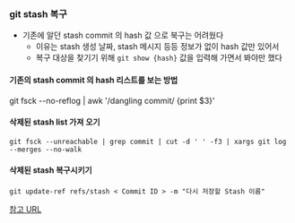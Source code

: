 ### git stash 복구

- 기존에 알던 stash commit 의 hash 값 으로 북구는 어려웠다
  - 이유는 stash 생성 날짜, stash 메시지 등등 정보가 없이 hash 값만 있어서
  - 복구 대상을 찾기기 위해 `git show {hash}` 값을 입력해 가면서 봐야만 했다

#### 기존의 stash commit 의 hash 리스트를 보는 방법

git fsck --no-reflog | awk '/dangling commit/ {print \$3}'

#### 삭제된 stash list 가져 오기

    git fsck --unreachable | grep commit | cut -d ' ' -f3 | xargs git log --merges --no-walk

#### 삭제된 stash 복구시키기

    git update-ref refs/stash < Commit ID > -m "다시 저장할 Stash 이름"

[참고 URL](https://circlezeroblog.tistory.com/2)
